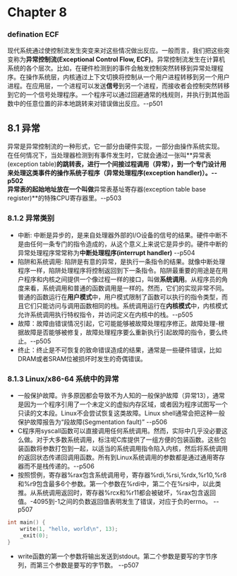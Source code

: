 # Chapter 8

### defination ECF
现代系统通过使控制流发生突变来对这些情况做出反应。一般而言，我们把这些突变称为**异常控制流(Exceptional Control Flow, ECF)**。异常控制流发生在计算机系统的各个层次。比如，在硬件检测到的事件会触发控制突然转移到异常处理程序。在操作系统层，内核通过上下文切换将控制从一个用户进程转移到另一个用户进程。在应用层，一个进程可以发送**信号**到另一个进程，而接收者会控制突然转移到它的一个信号处理程序。一个程序可以通过回避通常的栈规则，并执行到其他函数中的任意位置的非本地跳转来对错误做出反应。--p501

## 8.1 异常
异常是异常控制流的一种形式，它一部分由硬件实现，一部分由操作系统实现。
在任何情况下，当处理器检测到有事件发生时，它就会通过一张叫**异常表(exception table)**的跳转表，进行一个间接过程调用（异常），到一个专门设计用来处理这类事件的操作系统子程序（异常处理程序(exception handler)）。--p502  
异常表的起始地址放在一个叫做**异常表基址寄存器(exception table base register)**的特殊CPU寄存器里。--p503

### 8.1.2 异常类别
* 中断: 中断是异步的，是来自处理器外部的I/O设备的信号的结果。硬件中断不是由任何一条专门的指令造成的，从这个意义上来说它是异步的。硬件中断的异常处理程序常常称为**中断处理程序(interrupt handler)** --p504
* 陷阱和系统调用: 陷阱是有意的异常，是执行一条指令的结果。就像中断处理程序一样，陷阱处理程序将控制返回到下一条指令。陷阱最重要的用途是在用户程序和内核之间提供一个像过程一样的接口，叫做**系统调用**。从程序员的角度来看，系统调用和普通的函数调用是一样的。然而，它们的实现非常不同。普通的函数运行在**用户模式**中，用户模式限制了函数可以执行的指令类型，而且它们只能访问与调用函数相同的栈。系统调用运行在**内核模式**中，内核模式允许系统调用执行特权指令，并访问定义在内核中的栈。--p505
* 故障：故障由错误情况引起，它可能能够被故障处理程序修正。故障处理-根据故障是否能够被修复，故障处理程序要么重新执行引起故障的指令，要么终止。--p505
* 终止：终止是不可恢复的致命错误造成的结果，通常是一些硬件错误，比如DRAM或者SRAM位被损坏时发生的奇偶错误。

### 8.1.3 Linux/x86-64 系统中的异常
* 一般保护故障。许多原因都会导致不为人知的一般保护故障（异常13），通常是因为一个程序引用了一个未定义的虚拟内存区域，或者因为程序试图写一个只读的文本段。Linux不会尝试恢复这类故障。Linux shell通常会把这种一般保护故障报告为“段故障(Segmentation fault)” --p506
* C程序用syscall函数可以直接调用任何系统调用。然而，实际中几乎没必要这么做。对于大多数系统调用，标注呢C库提供了一组方便的包装函数。这些包装函数将参数打包到一起，以适当的系统调用指令陷入内核，然后将系统调用的返回状态传递回调用函数。所有到Linux系统调用的参数都是通过通用寄存器而不是栈传递的。--p506
* 按照惯例，寄存器%rax包含系统调用号，寄存器%rdi,%rsi,%rdx,%r10,%r8和%r9包含最多6个参数。第一个参数在%rdi中，第二个在%rsi中，以此类推。从系统调用返回时，寄存器%rcx和%r11都会被破坏，%rax包含返回值。-4095到-1之间的负数返回值表明发生了错误，对应于负的errno。 --p507

```C
int main() {
    write(1, "hello, world\n", 13);
    _exit(0);
}
```

* write函数的第一个参数将输出发送到stdout。第二个参数是要写的字节序列，而第三个参数是要写的字节数。 --p507